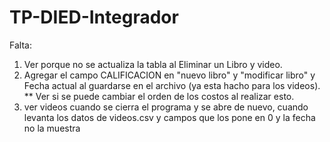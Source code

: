 # TP-DIED-Integrador

Falta:
1) Ver porque no se actualiza la tabla al Eliminar un Libro y video.
2) Agregar el campo CALIFICACION en "nuevo libro" y "modificar libro" y Fecha actual
   al guardarse en el archivo (ya esta hacho para los videos).
   ** Ver si se puede cambiar el orden de los costos al realizar esto.
 3) ver videos cuando se cierra el programa y se abre de nuevo, cuando levanta los datos de videos.csv
 y campos que los pone en 0 y la fecha no la muestra  